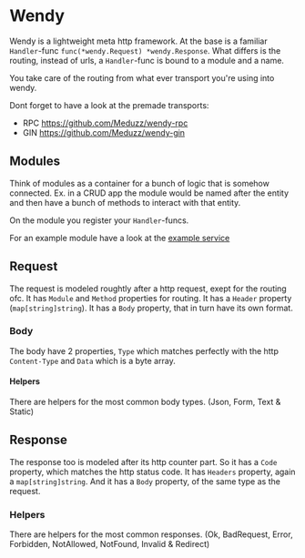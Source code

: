 # Wendy

Wendy is a lightweight meta http framework. At the base is a familiar `Handler`-func `func(*wendy.Request) *wendy.Response`. What differs is the routing, instead of urls, a `Handler`-func is bound to a module and a name.

You take care of the routing from what ever transport you're using into wendy.

Dont forget to have a look at the premade transports:
* RPC https://github.com/Meduzz/wendy-rpc
* GIN https://github.com/Meduzz/wendy-gin

## Modules

Think of modules as a container for a bunch of logic that is somehow connected. Ex. in a CRUD app the module would be named after the entity and then have a bunch of methods to interact with that entity.

On the module you register your `Handler`-funcs.

For an example module have a look at the [example service](example/service/service.go)

## Request

The request is modeled roughtly after a http request, exept for the routing ofc. It has `Module` and `Method` properties for routing. It has a `Header` property (`map[string]string`). It has a `Body` property, that in turn have its own format.

### Body

The body have 2 properties, `Type` which matches perfectly with the http `Content-Type` and `Data` which is a byte array.

#### Helpers

There are helpers for the most common body types. (Json, Form, Text & Static)

## Response

The response too is modeled after its http counter part. So it has a `Code` property, which matches the http status code. It has `Headers` property, again a `map[string]string`. And it has a `Body` property, of the same type as the request.

### Helpers

There are helpers for the most common responses. (Ok, BadRequest, Error, Forbidden, NotAllowed, NotFound, Invalid & Redirect)